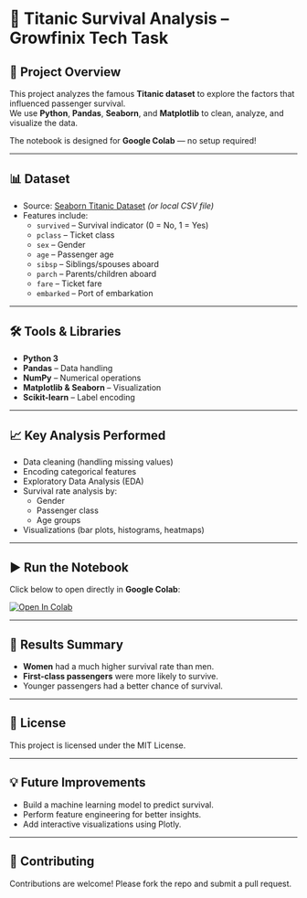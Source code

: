 # 🚢 Titanic Survival Analysis – Growfinix Tech Task

## 📌 Project Overview
This project analyzes the famous **Titanic dataset** to explore the factors that influenced passenger survival.  
We use **Python**, **Pandas**, **Seaborn**, and **Matplotlib** to clean, analyze, and visualize the data.  

The notebook is designed for **Google Colab** — no setup required!

---

## 📊 Dataset
- Source: [Seaborn Titanic Dataset](https://github.com/mwaskom/seaborn-data/blob/master/titanic.csv) *(or local CSV file)*
- Features include:
  - `survived` – Survival indicator (0 = No, 1 = Yes)
  - `pclass` – Ticket class
  - `sex` – Gender
  - `age` – Passenger age
  - `sibsp` – Siblings/spouses aboard
  - `parch` – Parents/children aboard
  - `fare` – Ticket fare
  - `embarked` – Port of embarkation

---

## 🛠️ Tools & Libraries
- **Python 3**
- **Pandas** – Data handling
- **NumPy** – Numerical operations
- **Matplotlib & Seaborn** – Visualization
- **Scikit-learn** – Label encoding

---

## 📈 Key Analysis Performed
- Data cleaning (handling missing values)
- Encoding categorical features
- Exploratory Data Analysis (EDA)
- Survival rate analysis by:
  - Gender
  - Passenger class
  - Age groups
- Visualizations (bar plots, histograms, heatmaps)

---

## ▶️ Run the Notebook
Click below to open directly in **Google Colab**:  

[![Open In Colab](https://colab.research.google.com/assets/colab-badge.svg)](https://colab.research.google.com/github/Thanmai847/growfinix-titanic-analysis/blob/main/Titanic-analysis.ipynb)

---

## 📌 Results Summary
- **Women** had a much higher survival rate than men.  
- **First-class passengers** were more likely to survive.  
- Younger passengers had a better chance of survival.  

---

## 📜 License
This project is licensed under the MIT License.

---

## 💡 Future Improvements
- Build a machine learning model to predict survival.  
- Perform feature engineering for better insights.  
- Add interactive visualizations using Plotly.  

---

## 🤝 Contributing
Contributions are welcome! Please fork the repo and submit a pull request.

